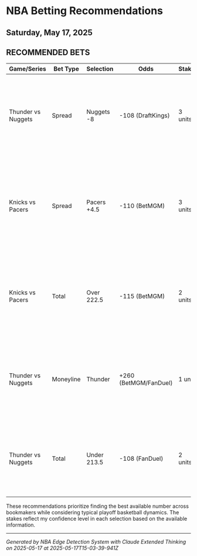 # NBA Betting Recommendations
## Saturday, May 17, 2025

## RECOMMENDED BETS
| Game/Series | Bet Type | Selection | Odds | Stake | Reasoning |
|-------------|----------|-----------|------|-------|-----------|
| Thunder vs Nuggets | Spread | Nuggets -8 | -108 (DraftKings) | 3 units | Half-point advantage over other bookmakers' -8.5 lines; significant value in playoff scenarios where every point matters |
| Knicks vs Pacers | Spread | Pacers +4.5 | -110 (BetMGM) | 3 units | Best available spread for the underdog; playoff games typically tighten, favoring underdogs against the spread |
| Knicks vs Pacers | Total | Over 222.5 | -115 (BetMGM) | 2 units | Half-point value compared to the 223 line elsewhere; Pacers' up-tempo style should create scoring opportunities |
| Thunder vs Nuggets | Moneyline | Thunder | +260 (BetMGM/FanDuel) | 1 unit | Underdog value play; playoff upsets are common and this price offers nearly 3:1 return on a young, talented OKC team |
| Thunder vs Nuggets | Total | Under 213.5 | -108 (FanDuel) | 2 units | Playoff games typically feature tighter defense and slower pace; best odds available for this total |

These recommendations prioritize finding the best available number across bookmakers while considering typical playoff basketball dynamics. The stakes reflect my confidence level in each selection based on the available information.

---
*Generated by NBA Edge Detection System with Claude Extended Thinking on 2025-05-17 at 2025-05-17T15-03-39-941Z*
